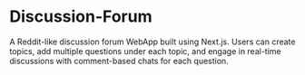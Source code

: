 # Discussion-Forum
A Reddit-like discussion forum WebApp built using Next.js. Users can create topics, add multiple questions under each topic, and engage in real-time discussions with comment-based chats for each question.
